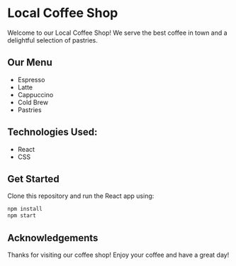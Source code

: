 # Local Coffee Shop

Welcome to our Local Coffee Shop! We serve the best coffee in town and a delightful selection of pastries.

## Our Menu
- Espresso  
- Latte  
- Cappuccino  
- Cold Brew  
- Pastries  

## Technologies Used:
- React  
- CSS  

## Get Started
Clone this repository and run the React app using:
```bash
npm install
npm start
```

## Acknowledgements
Thanks for visiting our coffee shop! Enjoy your coffee and have a great day!